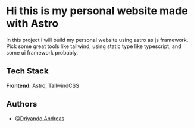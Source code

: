 
# Hi this is my personal website made with Astro

In this project i will build my personal website using astro as js framework. Pick some great tools like tailwind, using static type like typescript, and some ui framework probably.


## Tech Stack

**Frontend:** Astro, TailwindCSS



## Authors

- [@Driyando Andreas](https://www.github.com/DriyandoAndreas)

